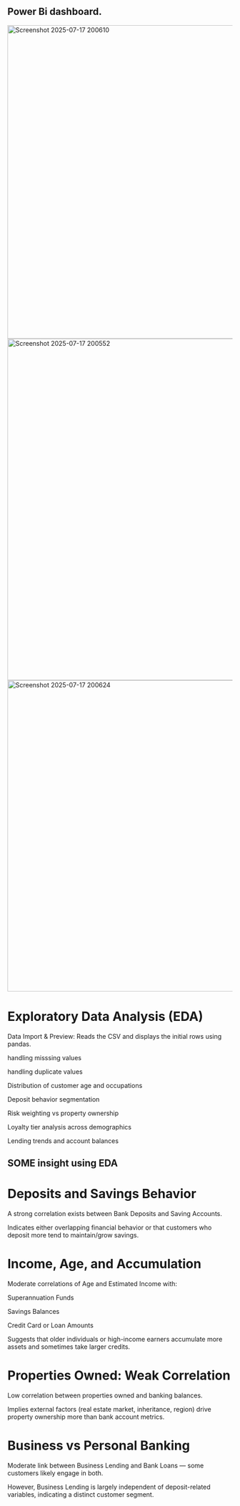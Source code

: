 ## Power Bi dashboard.


<img width="1307" height="702" alt="Screenshot 2025-07-17 200610" src="https://github.com/user-attachments/assets/5c98f6b5-f72a-43ce-b06c-22af381c5b32" />
<img width="1356" height="765" alt="Screenshot 2025-07-17 200552" src="https://github.com/user-attachments/assets/301726f0-aea7-4c0e-83f5-322bfa5a330b" />
<img width="1292" height="697" alt="Screenshot 2025-07-17 200624" src="https://github.com/user-attachments/assets/1c3521ee-2945-48f5-8e7d-b95e7365e613" />


# Exploratory Data Analysis (EDA)

Data Import & Preview: Reads the CSV and displays the initial rows using pandas.

handling misssing values

handling duplicate values

Distribution of customer age and occupations

Deposit behavior segmentation

Risk weighting vs property ownership

Loyalty tier analysis across demographics

Lending trends and account balances

## SOME insight using EDA

# Deposits and Savings Behavior
A strong correlation exists between Bank Deposits and Saving Accounts.

Indicates either overlapping financial behavior or that customers who deposit more tend to maintain/grow savings.

# Income, Age, and Accumulation
Moderate correlations of Age and Estimated Income with:

Superannuation Funds

Savings Balances

Credit Card or Loan Amounts

Suggests that older individuals or high-income earners accumulate more assets and sometimes take larger credits.

# Properties Owned: Weak Correlation
Low correlation between properties owned and banking balances.

Implies external factors (real estate market, inheritance, region) drive property ownership more than bank account metrics.

# Business vs Personal Banking
Moderate link between Business Lending and Bank Loans — some customers likely engage in both.

However, Business Lending is largely independent of deposit-related variables, indicating a distinct customer segment.






